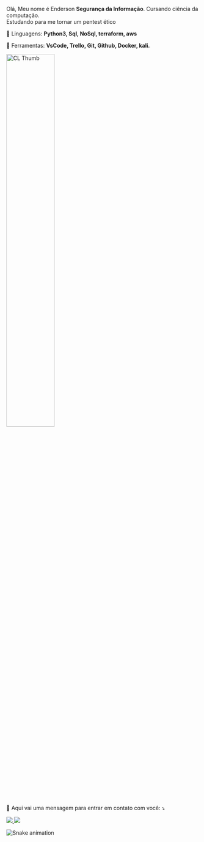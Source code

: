 
<p align="left"> 
 Olá, Meu nome é Enderson <strong>Segurança da Informação</strong>. Cursando ciência da computação.<br>Estudando para me tornar um pentest ético
</p>

<p align="left">
  🚀 Linguagens: <strong>Python3, Sql, NoSql, terraform, aws</strong>
</p>

<p align="left">
  💼 Ferramentas: <strong>VsCode, Trello, Git, Github, Docker, kali.</strong>
</p>

 <img src="https://i.imgur.com/YKjM0ap.gif" alt="CL Thumb" border="0" width="50%" >

<p align="left">
  💌 Aqui vai uma mensagem para entrar em contato com você: ⤵️
</p>

<p align="left">
  <a href="https://www.linkedin.com/in/enderson-pereira-barcelos-15949518b/" alt="Linkedin">
    <img src="https://img.shields.io/badge/-Linkedin-0e76a8?style=flat-square&logo=Linkedin&logoColor=white&link=https://www.linkedin.com/in/enderson-pereira-barcelos-15949518b/e"/>
  </a>

  <a href="https://www.instagram.com/endersonpb/" alt="Instagram">
    <img src="https://img.shields.io/badge/-Instagram-DF0174?style=flat-square&labelColor=DF0174&logo=instagram&logoColor=white&link=https://www.instagram.com/endersonpb"/>
  </a>  

  ![Snake animation](https://github.com/EndersonpereiraBarcelos/EndersonpereiraBarcelos/blob/output/github-contribution-grid-snake.svg)
